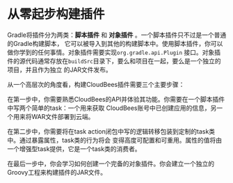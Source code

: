 从零起步构建插件
=======================
Gradle将插件分为两类：**脚本插件** 和 **对象插件** 。一个脚本插件只不过是一个普通的Gradle构建脚本，
它可以被导入到其他的构建脚本中。使用脚本插件，你可以做你学到的任何事情。对象插件需要实现`org.gradle.api.Plugin`
接口。对象插件的源代码通常存放在`buildSrc`目录下，要么和项目在一起，要么是一个独立的项目，并且作为独立
的JAR文件发布。

从一个高层次的角度看，构建CloudBees插件需要三个主要步骤：

在第一步中，你需要熟悉CloudBees的API并体验其功能。你需要在一个脚本插件中写两个简单的task：一个用来获取
CloudBees账号中已创建应用的信息，另一个用来将WAR文件部署到云端。

在第二步中，你需要将在task action闭包中写的逻辑转移包装到定制的task类中。通过暴露属性，task类的行为将会
变得高度可配置和可重用。属性的值将由一个增强型task提供，它是一个task类的消费者。

在最后一步中，你会学习如何创建一个完备的对象插件。你会建立一个独立的Groovy工程来构建插件的JAR文件。
